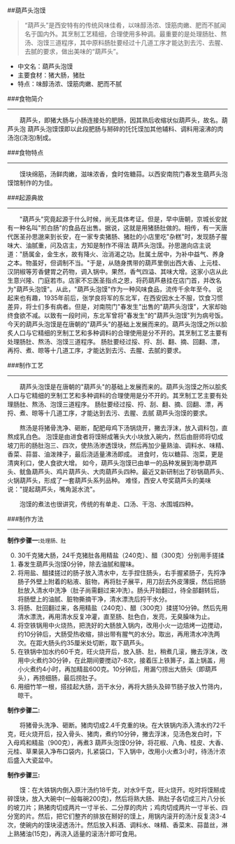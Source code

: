 ##葫芦头泡馍

> “葫芦头”是西安特有的传统风味佳肴，以味醇汤浓、馍筋肉嫩、肥而不腻闻名于国内外。其烹制工艺精细，合理使用多种调。最重要的是处理肠肚、熬汤、泡馍三道程序，其中原料肠肚要经过十几道工序才能达到去污、去腥、去腻的要求，做出美味的“葫芦头”。

- 中文名：葫芦头泡馍
- 主要食材：猪大肠，猪肚
- 特点：味醇汤浓、馍筋肉嫩、肥而不腻

###食物简介
___

　　葫芦头，即猪大肠与小肠连接处的肥肠，因其熟后收缩状似葫芦头，故名。葫芦头泡  葫芦头泡馍馍即以此段肥肠与掰碎的饦饦馍加其他辅料、调料用滚沸的肉汤泡(浇泡)制成。

###食物特点
___

　　馍块绵筋，汤鲜肉嫩，滋味浓香，食时佐糖蒜。以西安南院门春发生葫芦头泡馍馆制作的为佳。

###起源典故
___

　　"葫芦头"究竟起源于什么时候，尚无具体考证。但是，早中唐朝，京城长安就有一种名叫"煎白肠"的食品在出售。据说，这就是用猪肠肚做的。相传，有一天唐代医圣孙思邈来到长安，在一家专卖猪肠、猪肚的小店里吃"杂糕"时，发现肠子腥味大、油腻重，问及店主，方知是制作不得法  葫芦头泡馍。孙思邈向店主说道："肠属金，金生水，故有降火、治消渴之功。肚属土居中，为补中益气、养身之本。物虽好，但调制不当。"于是，从随身携带的葫芦里倒出西大香、上元桂、汉阴椒等芳香健胃之药物，调入锅中。果然，香气四溢、其味大增。这家小店从此生意兴隆、门庭若市。店家不忘医圣指点之恩，将药葫芦悬挂在店门首，并改名为"葫芦头泡馍"。从此，"葫芦头泡馍"作为一种风味食品，流传千余年至今。 说起来也有趣，1935年前后，张学良将军的东北军，在西安因水土不服，饮食习惯差异，将士们多有病者。但是，对南院门"春发生"出售的"葫芦头泡馍"，大家却始终食欲不减。以致有一段时间，东北军曾将"春发生"的"葫芦头泡馍"列为病号饭。 今天的葫芦头泡馍是在唐朝的"葫芦头"的基础上发展而来的。葫芦头泡馍之所以脍炙人口与它精细的烹制工艺和多种调料的合理使用是分不开的。其烹制工艺主要有处理肠肚、熬汤、泡馍三道程序。 肠肚要经过挼、捋、刮、翻、摘、回翻、漂，再捋、煮、晾等十几道工序，才能达到去污、去腥、去腻的要求。

###制作工艺
___

　　葫芦头泡馍是在唐朝的"葫芦头"的基础上发展而来的。葫芦头泡馍之所以脍炙人口与它精细的烹制工艺和多种调料的合理使用是分不开的。其烹制工艺主要有处理肠肚、熬汤、泡馍三道程序。 肠肚要经过挼、捋、刮、翻、摘、回翻、漂，再捋、煮、晾等十几道工序，才能达到去污、去腥、去腻  葫芦头泡馍的要求。

　　熬汤是将猪骨洗净、砸断，配肥母鸡下汤锅烧开，撇去浮沫，放入调料包，直熬成乳白色。 泡馍是由进食者将馍掰成箸头大小块放入碗内，然后由厨师将切成坡刀形的肠肚泡三、四次，使热汤渗透馍块，然后再加少量熟油、调料水、味精、香菜、蒜苗、油泼辣子，最后浇适量沸汤即成。 进食时，佐以糖蒜、泡菜，更是清爽利口，使人食欲大增。 如今，葫芦头泡馍已由单一的品种发展到海参葫芦头、鱿鱼葫芦头、鸡片葫芦头、大肉葫芦头四种。最近又新研制出了砂锅葫芦头、火锅葫芦头，形成了一套葫芦头系列品种。 难怪，西安人夸奖葫芦头的美味说："提起葫芦头，嘴角涎水流"。

　　泡馍的煮法也很讲究，传统的有单走、口汤、干泡、水围城四种。

###制作方法
___

**制作步骤一:**`处理肠、肚`

0. 30千克猪大肠，24千克猪肚各用精盐（240克）、醋（300克）分别用手搓揉
0. 春发生葫芦头泡馍0分钟，除去油腻和腥味。
0. 将用盐、醋揉搓过的肠子放入清水中，左手捏住肠头，右手握紧肠子，先捋净肠子外壁上附着的粘液、脏物，再将肚子展平，用刀刮去外皮薄膜，然后把肠肚放入清水中洗净（肚子尚需翻过来冲洗）。肠头开始翻过，待全部翻转后，将肠壁上的油腻、脏物撕摘干净，清水漂洗后捋干水分。
0. 将肠、肚回翻过来，各用精盐（240克）、醋（300克）揉搓10分钟。然后先用清水漂洗，再用清水反复冲灌，直至肠、肚色白，发亮，无臭臊味为止。
0. 将空铁锅用中火烧热，把洗好的大肠放入锅内，改用小火一边焙烤一边搅动，约10分钟后，大肠受热收缩，排出带有腥气的水分。取出，再用清水冲洗两次。在距大肠头约35厘米处切断，取下葫芦头。
0. 在铁锅中加水约60千克，旺火烧开后，放入肠、肚，稍煮几滚，撇去浮沫，改用中火煮约30分钟，在此期间要搅动7-8次，接着压上铁箅子，盖上锅盖，用小火煮约4小时，再加精盐600克。10分钟后，用漏勺捞出大肠头（即葫芦头），再捞细肠，最后捞肚子。
0. 用细竹竿一根，搭挂起大肠，沥干水分，再将大肠头及碎节肠子放入竹筛内，晾干。

**制作步骤二:**

　　将猪骨头洗净、砸断。猪肉切成2.4千克重的块。在大铁锅内添入清水约72千克，旺火烧开后，投入骨头、猪肉，煮约10分钟，撇去浮沫，见汤色发白时，下入母鸡和精盐（900克），再煮3  葫芦头泡馍0分钟，将花椒、八角、桂皮、大香、元桂、草果装入净布口袋内，扎紧袋口，下入锅中，改用小火煮3小时，待汤汁浓后盛入大瓷盆中。

**制作步骤三:**

　　馍：在大铁锅内倒入原汁汤约18千克，对水9千克，旺火烧开。吃时将馍掰成碎馍块，放入大碗中(一般每碗200克)，然后将熟大肠、熟肚子各切成三片八分长的坡刀片；熟猪肉切成两片一寸半长、二分厚的肉片；鸡肉切成两片一寸半长、四分宽的片。然后，把它们整齐的排放在掰好的馍上，用锅内滚开的汤汁反复浇3-4次，使碗内的馍块浸透汤汁。然后放入料酒、调料水、味精、香菜末、蒜苗丝，淋上熟猪油(15克)，再浇入适量的滚汤汁即可食用。